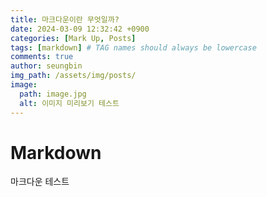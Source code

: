 ```yaml
---
title: 마크다운이란 무엇일까?
date: 2024-03-09 12:32:42 +0900
categories: [Mark Up, Posts]
tags: [markdown] # TAG names should always be lowercase
comments: true
author: seungbin
img_path: /assets/img/posts/
image:
  path: image.jpg
  alt: 이미지 미리보기 테스트
---
```


# Markdown

마크다운 테스트
